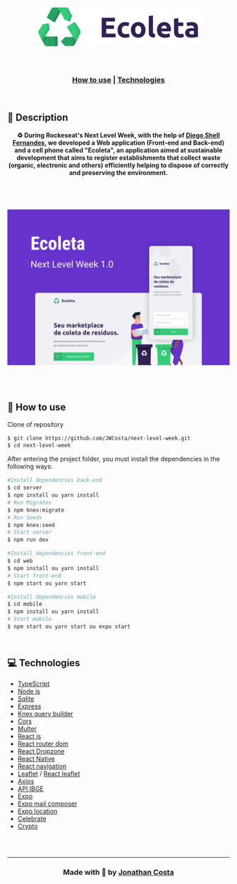 <h1 align = "center">
    <img src ="web/src/assets/logo.svg">
</h1>

<br>

<h3 align = "center">

[How to use](#-how-to-use) | 
[Technologies](#-technologies)

</h3>

<br>

##  🔖 Description

<h4 align = "center">
♻ During Rockeseat's Next Level Week, with the help of <a href="https://github.com/diego3g">Diego Shell Fernandes</a>, we developed a Web application (Front-end and Back-end) and a cell phone called "Ecoleta", an application aimed at sustainable development that aims to register establishments that collect waste (organic, electronic and others) efficiently helping to dispose of correctly and preserving the environment.
</h3>

<br>

<h1 align = "center">
    <img src = ".github/Capa.png" alt="Layout" width="550px">
</h1>

<h2 align = "center">
    
</h2>

<br>

## 📌 How to use

Clone of repository
```bash 
$ git clone https://github.com/JWCosta/next-level-week.git 
$ cd next-level-week
```
After entering the project folder, you must install the dependencies in the following ways:
```bash 
#Install dependencies back-end
$ cd server
$ npm install ou yarn install
# Run Migrates
$ npm knex:migrate
# Run Seeds
$ npm knex:seed
# Start server
$ npm run dev
```
```bash 
#Install dependencies front-end 
$ cd web 
$ npm install ou yarn install
# Start front-end
$ npm start ou yarn start
```
```bash 
#Install dependencies mobile
$ cd mobile
$ npm install ou yarn install
# Start mobile
$ npm start ou yarn start ou expo start
```

<br>

## 💻 Technologies

- <a href="https://www.typescriptlang.org/">TypeScript</a>
- <a href="https://nodejs.org/en/">Node js</a>
- <a href="https://www.sqlite.org/index.html">Sqlite</a>
- <a href="https://expressjs.com/pt-br/">Express</a>
- <a href="http://knexjs.org/">Knex query builder</a>
- <a href="https://www.npmjs.com/package/cors">Cors</a>
- <a href="https://www.npmjs.com/package/multer">Multer</a>
- <a href="https://pt-br.reactjs.org/">React js</a>
- <a href="https://www.npmjs.com/package/react-router-dom">React router dom</a>
- <a href="https://react-dropzone.js.org/">React Dropzone</a>
- <a href="https://reactnative.dev/">React Native</a>
- <a href="https://reactnavigation.org/">React navigation</a>
- <a href="https://leafletjs.com/">Leaflet</a> / <a href="https://react-leaflet.js.org/docs/en/installation">React leaflet</a>
- <a href="https://www.npmjs.com/package/axios">Axios</a>
- <a href="https://servicodados.ibge.gov.br/api/docs/localidades?versao=1#api-_">API IBGE</a>
- <a href="https://expo.io/">Expo</a>
- <a href="https://docs.expo.io/versions/latest/sdk/mail-composer/">Expo mail composer</a>
- <a href="https://docs.expo.io/versions/latest/sdk/location/">Expo location</a>
- <a href="https://www.npmjs.com/package/celebrate">Celebrate</a>
- <a href="https://nodejs.org/api/crypto.html">Crypto</a>

<br>
<br>
<hr>

<h3 align = "center"> Made with 💚  by <a href="https://linkedin.com/in/jonathan-ws-costa">Jonathan Costa </a></h3>
